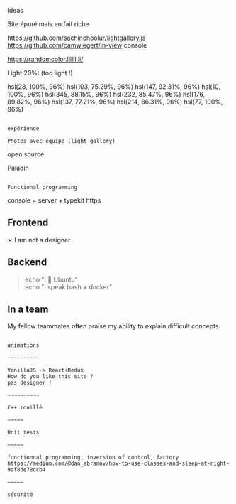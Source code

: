 Ideas

Site épuré mais en fait riche

https://github.com/sachinchoolur/lightgallery.js
https://github.com/camwiegert/in-view
console

https://randomcolor.llllll.li/

Light 20%: (too light !)

hsl(28, 100%, 96%)
hsl(103, 75.29%, 96%)
hsl(147, 92.31%, 96%)
hsl(10, 100%, 96%)
hsl(345, 88.15%, 96%)
hsl(232, 85.47%, 96%)
hsl(176, 89.82%, 96%)
hsl(137, 77.21%, 96%)
hsl(214, 86.31%, 96%)
hsl(77, 100%, 96%)




~~~~~~~~~~~~~~~~~~

expérience

Photes avec équipe (light gallery)

~~~~~~~~~~~~~~~~~~

open source

Paladin

~~~~~~~~~~~~~~~~~~

Functional programming

~~~~~~~~~~~~~~~~~~

console = server + typekit
https

## Frontend
⨯ I am not a designer

## Backend
> echo "I 💙 Ubuntu"<br/>
> echo "I speak bash + docker"

## In a team
My fellow teammates often praise my ability to explain difficult concepts.

~~~~~~~~~~~~~~~~~

animations

~~~~~~~~~~

VanillaJS -> React+Redux
How do you like this site ?
pas designer !

~~~~~~~~~~

C++ rouillé

~~~~~

Unit tests

~~~~~

functionnal programming, inversion of control, factory
https://medium.com/@dan_abramov/how-to-use-classes-and-sleep-at-night-9af8de78ccb4

~~~~~

sécurité

